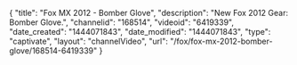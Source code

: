 {
    "title": "Fox MX 2012 - Bomber Glove",
    "description": "New Fox 2012 Gear: Bomber Glove.",
    "channelid": "168514",
    "videoid": "6419339",
    "date_created": "1444071843",
    "date_modified": "1444071843",
    "type": "captivate",
    "layout": "channelVideo",
    "url": "\/fox\/fox-mx-2012-bomber-glove\/168514-6419339"
}